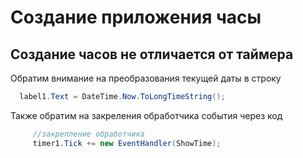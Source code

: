 # Создание приложения часы
## Создание часов не отличается от таймера
Обратим внимание на преобразования текущей даты в строку

```csharp
  label1.Text = DateTime.Now.ToLongTimeString();  
```
Также обратим на закреления обработчика события через код
```csharp
     //закрепление обработчика       
     timer1.Tick += new EventHandler(ShowTime);
```
